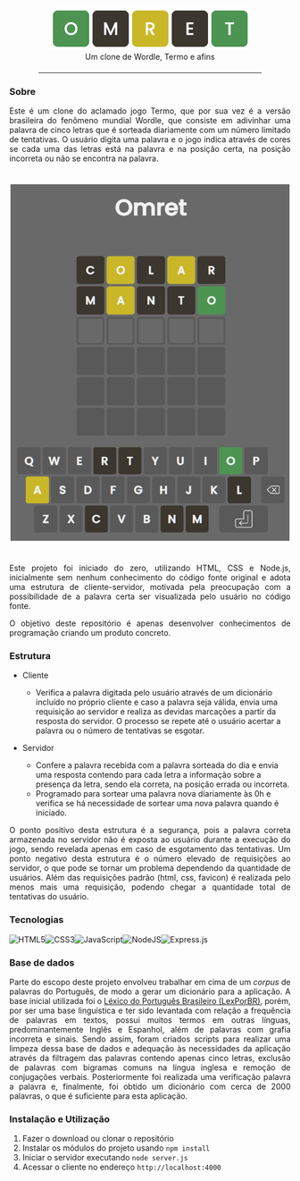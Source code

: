 <style>
  p {
    text-align: justify;
  }

  figure {
    text-align:center;
  }
  img {
    margin: auto;
    align: center;
  }
</style>

<figure>
<img src="./.github/omret.png" alt="Omret">
<figcaption>Um clone de Wordle, Termo e afins<figcaption>
</figure>

<hr style="max-width: 400px; margin: 20px auto">

### Sobre

Este é um clone do aclamado jogo Termo, que por sua vez é a versão brasileira do fenômeno mundial Wordle, que consiste em adivinhar uma palavra de cinco letras que é sorteada diariamente com um número limitado de tentativas. O usuário digita uma palavra e o jogo indica através de cores se cada uma das letras está na palavra e na posição certa, na posição incorreta ou não se encontra na palavra.

<div style="text-align: center; margin: 28pt auto"><img src="./.github/01.png" alt="exemplo de tela do jogo" width="500px"></img></div>

Este projeto foi iniciado do zero, utilizando HTML, CSS e Node.js, inicialmente sem nenhum conhecimento do código fonte original e adota uma estrutura de cliente-servidor, motivada pela preocupação com a possibilidade de a palavra certa ser visualizada pelo usuário no código fonte.

O objetivo deste repositório é apenas desenvolver conhecimentos de programação criando um produto concreto.

### Estrutura

- Cliente
  - Verifica a palavra digitada pelo usuário através de um dicionário incluído no próprio cliente e caso a palavra seja válida, envia uma requisição ao servidor e realiza as devidas marcações a partir da resposta do servidor. O processo se repete até o usuário acertar a palavra ou o número de tentativas se esgotar.

- Servidor 
  - Confere a palavra recebida com a palavra sorteada do dia e envia uma resposta contendo para cada letra a informação sobre a presença da letra, sendo ela correta, na posição errada ou incorreta.
  - Programado para sortear uma palavra nova diariamente às 0h e verifica se há necessidade de sortear uma nova palavra quando é iniciado.

O ponto positivo desta estrutura é a segurança, pois a palavra correta armazenada no servidor não é exposta ao usuário durante a execução do jogo, sendo revelada apenas em caso de esgotamento das tentativas.
Um ponto negativo desta estrutura é o número elevado de requisições ao servidor, o que pode se tornar um problema dependendo da quantidade de usuários. Além das requisições padrão (html, css, favicon) é realizada pelo menos mais uma requisição, podendo chegar a quantidade total de tentativas do usuário.

### Tecnologias
![HTML5](https://img.shields.io/badge/html5-%23E34F26.svg?style=for-the-badge&logo=html5&logoColor=white)![CSS3](https://img.shields.io/badge/css3-%231572B6.svg?style=for-the-badge&logo=css3&logoColor=white)![JavaScript](https://img.shields.io/badge/javascript-%23323330.svg?style=for-the-badge&logo=javascript&logoColor=%23F7DF1E)![NodeJS](https://img.shields.io/badge/node.js-6DA55F?style=for-the-badge&logo=node.js&logoColor=white)![Express.js](https://img.shields.io/badge/express.js-%23404d59.svg?style=for-the-badge&logo=express&logoColor=%2361DAFB)

### Base de dados
Parte do escopo deste projeto envolveu trabalhar em cima de um _corpus_ de palavras do Português, de modo a gerar um dicionário para a aplicação. A base inicial utilizada foi o [Léxico do Português Brasileiro (LexPorBR)](http://www.lexicodoportugues.com/), porém, por ser uma base linguística e ter sido levantada com relação a frequência de palavras em textos, possui muitos termos em outras línguas, predominantemente Inglês e Espanhol, além de palavras com grafia incorreta e sinais. Sendo assim, foram criados scripts para realizar uma limpeza dessa base de dados e adequação às necessidades da aplicação através da filtragem das palavras contendo apenas cinco letras, exclusão de palavras com bigramas comuns na língua inglesa e remoção de conjugações verbais. Posteriormente foi realizada uma verificação palavra a palavra e, finalmente, foi obtido um dicionário com cerca de 2000 palavras, o que é suficiente para esta aplicação.

### Instalação e Utilização
1. Fazer o download ou clonar o repositório
2. Instalar os módulos do projeto usando <code>npm install</code>
3. Iniciar o servidor executando <code>node server.js</code>
4. Acessar o cliente no endereço <code>http://localhost:4000</code>
